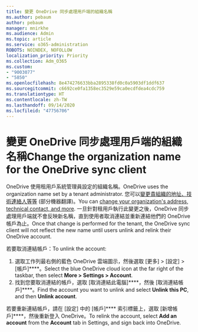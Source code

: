 ```yaml
---
title: 變更 OneDrive 同步處理用戶端的組織名稱
ms.author: pebaum
author: pebaum
manager: mnirkhe
ms.audience: Admin
ms.topic: article
ms.service: o365-administration
ROBOTS: NOINDEX, NOFOLLOW
localization_priority: Priority
ms.collection: Adm_O365
ms.custom:
- "9003077"
- "5850"
ms.openlocfilehash: 8e474276633bba2895338fd0c0a5903df1ddf637
ms.sourcegitcommit: c6692ce0fa1358ec3529e59ca0ecdfdea4cdc759
ms.translationtype: HT
ms.contentlocale: zh-TW
ms.lasthandoff: 09/14/2020
ms.locfileid: "47756706"
---
```

# <a name="change-the-organization-name-for-the-onedrive-sync-client"></a><span data-ttu-id="19c88-102">變更 OneDrive 同步處理用戶端的組織名稱</span><span class="sxs-lookup"><span data-stu-id="19c88-102">Change the organization name for the OneDrive sync client</span></span>

<span data-ttu-id="19c88-103">OneDrive 使用租用戶系統管理員設定的組織名稱。</span><span class="sxs-lookup"><span data-stu-id="19c88-103">OneDrive uses the organization name set by a tenant administrator.</span></span>  <span data-ttu-id="19c88-104">您可以[變更貴組織的地址、技術連絡人等等](https://docs.microsoft.com/microsoft-365/admin/manage/change-address-contact-and-more) \(部分機器翻譯\)。</span><span class="sxs-lookup"><span data-stu-id="19c88-104">You can [change your organization's address, technical contact, and more](https://docs.microsoft.com/microsoft-365/admin/manage/change-address-contact-and-more).</span></span> <span data-ttu-id="19c88-105">一旦針對租用戶執行此變更之後，OneDrive 同步處理用戶端就不會反映新名稱，直到使用者取消連結並重新連結他們的 OneDrive 帳戶為止。</span><span class="sxs-lookup"><span data-stu-id="19c88-105">Once that change is performed for the tenant, the OneDrive sync client will not reflect the new name until users unlink and relink their OneDrive account.</span></span>

<span data-ttu-id="19c88-106">若要取消連結帳戶：</span><span class="sxs-lookup"><span data-stu-id="19c88-106">To unlink the account:</span></span>

1. <span data-ttu-id="19c88-107">選取工作列最右側的藍色 OneDrive 雲端圖示，然後選取 [更多] > [設定] > [帳戶]\*\*\*\*。</span><span class="sxs-lookup"><span data-stu-id="19c88-107">Select the blue OneDrive cloud icon at the far right of the taskbar, then select  **More > Settings > Account**.</span></span>
2. <span data-ttu-id="19c88-108">找到您要取消連結的帳戶，選取 [取消連結此電腦]\*\*\*\*，然後 [取消連結帳戶]\*\*\*\*。</span><span class="sxs-lookup"><span data-stu-id="19c88-108">Find the account you want to unlink and select  **Unlink this PC**, and then  **Unlink account**.</span></span>

<span data-ttu-id="19c88-109">若要重新連結帳戶，請在 [設定] 中的 [帳戶]\*\*\*\* 索引標籤上，選取 [新增帳戶]\*\*\*\*，然後重新登入 OneDrive。</span><span class="sxs-lookup"><span data-stu-id="19c88-109">To relink the account, select  **Add an account** from the  **Account** tab in Settings, and sign back into OneDrive.</span></span>